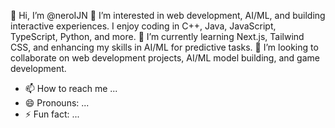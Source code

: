 👋 Hi, I’m @neroIJN
👀 I’m interested in web development, AI/ML, and building interactive experiences. I enjoy coding in C++, Java, JavaScript, TypeScript, Python, and more.
🌱 I’m currently learning Next.js, Tailwind CSS, and enhancing my skills in AI/ML for predictive tasks.
💞️ I’m looking to collaborate on web development projects, AI/ML model building, and game development.
- 📫 How to reach me ...
- 😄 Pronouns: ...
- ⚡ Fun fact: ...

<!---
neroIJN/neroIJN is a ✨ special ✨ repository because its `README.md` (this file) appears on your GitHub profile.
You can click the Preview link to take a look at your changes.
--->
